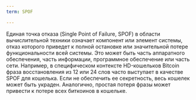 ```yaml
---
term: SPOF

---
```

Единая точка отказа (Single Point of Failure, SPOF) в области вычислительной техники означает компонент или элемент системы, отказ которого приведет к полной остановке или значительной потере функциональности всей системы. Это может быть часть аппаратного обеспечения, часть информации, программное обеспечение или часть сети. Например, в специфическом контексте HD-кошельков Bitcoin фраза восстановления из 12 или 24 слов часто выступает в качестве SPOF для кошелька. Если не обеспечить ее секретность, весь кошелек может быть украден. Аналогично, простая потеря фразы может привести к потере всех биткоинов в кошельке.